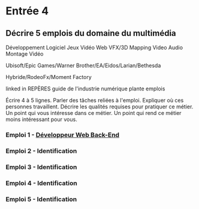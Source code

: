 # Entrée 4

## Décrire 5 emplois du domaine du multimédia

Développement Logiciel
Jeux Vidéo 
Web
VFX/3D
Mapping Video
Audio
Montage Vidéo

Ubisoft/Epic Games/Warner Brother/EA/Eidos/Larian/Bethesda

Hybride/RodeoFx/Moment Factory

linked in
REPÈRES
guide de l'industrie numérique
plante emplois

Écrire 4 à 5 lignes. Parler des tâches reliées à l'emploi. Expliquer où ces personnes travaillent. Décrire les qualités requises pour pratiquer ce métier. Un point qui vous intéresse dans ce métier. Un point qui rend ce métier moins intéressant pour vous.  

### Emploi 1 - [Développeur Web Back-End](https://swoo.ca/emplois/developpeur-backend)

### Emploi 2 - Identification

### Emploi 3 - Identification

### Emploi 4 - Identification

### Emploi 5 - Identification
